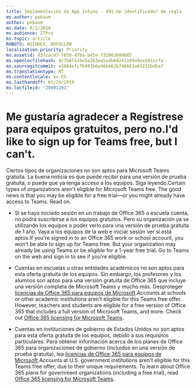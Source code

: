 ```yaml
---
title: Implementación de App Intune - 991 de identificador de regla
ms.author: pebaum
author: pebaum
ms.date: 8/2/2018
ms.audience: ITPro
ms.topic: article
ROBOTS: NOINDEX, NOFOLLOW
localization_priority: Priority
ms.assetid: d3fcac43-f659-47ba-a45e-f32863680685
ms.openlocfilehash: 8c7b8f416e5a263ea5adbb0241169a9ee501ccfa
ms.sourcegitcommit: e2864efcfb493b6e46b662b746661a61232bdba7
ms.translationtype: MT
ms.contentlocale: es-ES
ms.lasthandoff: 01/24/2019
ms.locfileid: "29491201"
---
```

# <a name="id-like-to-sign-up-for-teams-free-but-i-cant"></a><span data-ttu-id="25dcd-102">Me gustaría agradecer a Regístrese para equipos gratuitos, pero no.</span><span class="sxs-lookup"><span data-stu-id="25dcd-102">I'd like to sign up for Teams free, but I can't.</span></span>

<span data-ttu-id="25dcd-p101">Ciertos tipos de organizaciones no son aptos para Microsoft Teams gratuita. La buena noticia es que puede recibir para una versión de prueba gratuita, o puede que ya tenga acceso a los equipos. Siga leyendo.</span><span class="sxs-lookup"><span data-stu-id="25dcd-p101">Certain types of organizations aren't eligible for Microsoft Teams free. The good news is that you may be eligible for a free trial—or you might already have access to Teams. Read on.</span></span>
  
- <span data-ttu-id="25dcd-p102">Si se haya iniciado sesión en un trabajo de Office 365 o escuela cuenta, no podrá suscribirse a los equipos gratuitos. Pero su organización ya se utilizando los equipos o poder verlo para una versión de prueba gratuita de 1 año. Vaya a los equipos de la web e iniciar sesión ver si está aptos.</span><span class="sxs-lookup"><span data-stu-id="25dcd-p102">If you're signed in to an Office 365 work or school account, you won't be able to sign up for Teams free. But your organization may already be using Teams or be eligible for a 1-year free trial. Go to Teams on the web and sign in to see if you're eligible.</span></span>
    
- <span data-ttu-id="25dcd-p103">Cuentas en escuelas u otras entidades académicos no son aptos para esta oferta gratuita de los equipos. Sin embargo, los profesores y los alumnos son aptos para una versión gratuita de Office 365 que incluye una versión completa de Microsoft Teams y mucho más. Desproteger [licencias de Office 365 para equipos de Microsoft](https://docs.microsoft.com/microsoftteams/office-365-licensing).</span><span class="sxs-lookup"><span data-stu-id="25dcd-p103">Accounts at schools or other academic institutions aren't eligible for this Teams free offer. However, teachers and students are eligible for a free version of Office 365 that includes a full version of Microsoft Teams, and more. Check out [Office 365 licensing for Microsoft Teams](https://docs.microsoft.com/microsoftteams/office-365-licensing).</span></span>
    
- <span data-ttu-id="25dcd-p104">Cuentas en instituciones de gobierno de Estados Unidos no son aptos para esta oferta gratuita de los equipos, debido a sus requisitos particulares. Para obtener información acerca de los planes de Office 365 para organizaciones de gobierno (incluidos en una versión de prueba gratuita), lea [licencias de Office 365 para equipos de Microsoft](https://docs.microsoft.com/microsoftteams/office-365-licensing).</span><span class="sxs-lookup"><span data-stu-id="25dcd-p104">Accounts at U.S. government institutions aren't eligible for this Teams free offer, due to their unique requirements. To learn about Office 365 plans for government organizations (including a free trial), read [Office 365 licensing for Microsoft Teams](https://docs.microsoft.com/microsoftteams/office-365-licensing).</span></span>
    

